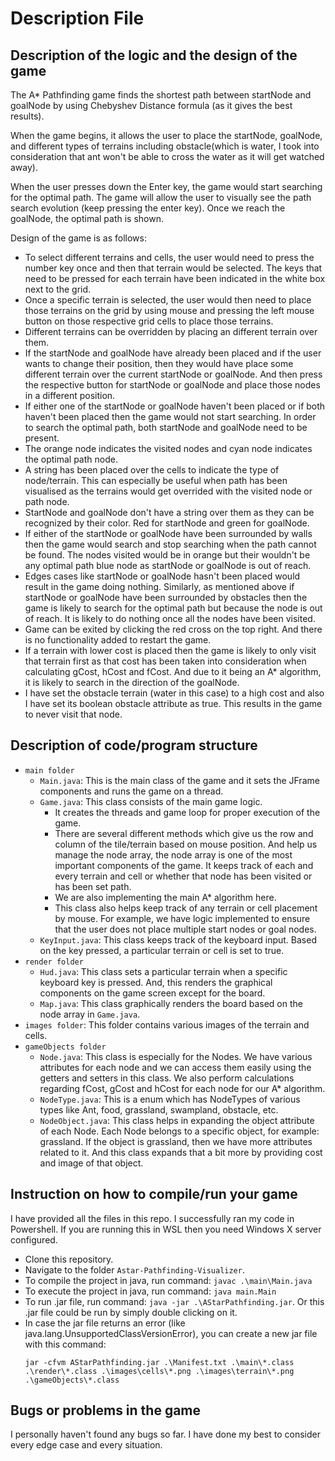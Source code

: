 # Description File

## Description of the logic and the design of the game
The A* Pathfinding game finds the shortest path between startNode and goalNode by using Chebyshev Distance formula (as it gives the best 
results).

When the game begins, it allows the user to place the startNode, goalNode, and different types of terrains including obstacle(which is water, I took into consideration that ant won't be able to cross the water as it will get watched away).

When the user presses down the Enter key, the game would start searching for the optimal path. The game will allow the user to visually see the path search evolution (keep pressing the enter key). Once we reach the goalNode, the optimal path is shown.

Design of the game is as follows:
- To select different terrains and cells, the user would need to press the number key once and then that terrain would be selected. The 
keys that need to be pressed for each terrain have been indicated in the white box next to the grid.
- Once a specific terrain is selected, the user would then need to place those terrains on the grid by using mouse and pressing the left 
mouse button on those respective grid cells to place those terrains.
- Different terrains can be overridden by placing an different terrain over them.
- If the startNode and goalNode have already been placed and if the user wants to change their position, then they would have place some 
different terrain over the current startNode or goalNode. And then press the respective button for startNode or goalNode and place those 
nodes in a different position. 
- If either one of the startNode or goalNode haven't been placed or if both haven't been placed then the game would not start searching. 
In order to search the optimal path, both startNode and goalNode need to be present.
- The orange node indicates the visited nodes and cyan node indicates the optimal path node. 
- A string has been placed over the cells to indicate the type of node/terrain. This can especially be useful when path has been 
visualised as the terrains would get overrided with the visited node or path node.
- StartNode and goalNode don't have a string over them as they can be recognized by their color. Red for startNode and green for 
goalNode. 
- If either of the startNode or goalNode have been surrounded by walls then the game would search and stop searching when the path cannot 
be found. The nodes visited would be in orange but their wouldn't be any optimal path blue node as startNode or goalNode is out of reach. 
- Edges cases like startNode or goalNode hasn't been placed would result in the game doing nothing. Similarly, as mentioned above if 
startNode or goalNode have been surrounded by obstacles then the game is likely to search for the optimal path but because the node is 
out of reach. It is likely to do nothing once all the nodes have been visited.
- Game can be exited by clicking the red cross on the top right. And there is no functionality added to restart the game.
- If a terrain with lower cost is placed then the game is likely to only visit that terrain first as that cost has been taken into 
consideration when calculating gCost, hCost and fCost. And due to it being an A* algorithm, it is likely to search in the direction of 
the goalNode.
- I have set the obstacle terrain (water in this case) to a high cost and also I have set its boolean obstacle attribute as true. This 
results in the game to never visit that node.


## Description of code/program structure
- `main folder`
    - `Main.java`: This is the main class of the game and it sets the JFrame components and runs the game on 
    a thread.
    - `Game.java`: This class consists of the main game logic. 
        - It creates the threads and game loop for proper execution of the game.
        - There are several different methods which give us the row and column of the tile/terrain based on mouse position. And help us manage the node array, the node array is one of the most important components of the game. It keeps track of each and every terrain and cell or whether that node has been visited or has been set path. 
        - We are also implementing the main A* algorithm here.
        - This class also helps keep track of any terrain or cell placement by mouse. For example, we have logic implemented to ensure that the user does not place multiple start nodes or goal nodes.
    - `KeyInput.java`: This class keeps track of the keyboard input. Based on the key pressed, a particular terrain or cell is set to true. 
- `render folder`
    - `Hud.java`: This class sets a particular terrain when a specific keyboard key is pressed. And, this renders the graphical components on the game screen except for the board.
    - `Map.java`: This class graphically renders the board based on the node array in `Game.java`.
- `images folder`: This folder contains various images of the terrain and cells.
- `gameObjects folder`
    - `Node.java`: This class is especially for the Nodes. We have various attributes for each node and we can access them easily using the getters and setters in this class. We also perform calculations regarding fCost, gCost and hCost for each node for our A* algorithm.
    - `NodeType.java`: This is a enum which has NodeTypes of various types like Ant, food, grassland, swampland, obstacle, etc.
    - `NodeObject.java`: This class helps in expanding the object attribute of each Node. Each Node belongs to a specific object, for example: grassland. If the object is grassland, then we have more attributes related to it. And this class expands that a bit more by providing cost and image of that object. 

## Instruction on how to compile/run your game
I have provided all the files in this repo.  I successfully ran my code in Powershell.
If you are running this in WSL then you need Windows X server configured.
- Clone this repository.
- Navigate to the folder `Astar-Pathfinding-Visualizer`.
- To compile the project in java, run command: `javac .\main\Main.java`
- To execute the project in java, run command: `java main.Main`
- To run .jar file, run command: `java -jar .\AStarPathfinding.jar`. Or this .jar file could be run by simply double clicking on it. 
- In case the jar file returns an error (like java.lang.UnsupportedClassVersionError), you can create a new jar file with this command:
    ```
    jar -cfvm AStarPathfinding.jar .\Manifest.txt .\main\*.class .\render\*.class .\images\cells\*.png .\images\terrain\*.png .\gameObjects\*.class
    ```


## Bugs or problems in the game
I personally haven't found any bugs so far. I have done my best to consider every edge case and every situation.